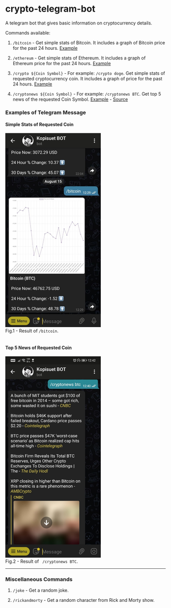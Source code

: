 # crypto-telegram-bot

A telegram bot that gives basic information on cryptocurrency details. 

Commands available:
1. `/bitcoin` - Get simple stats of Bitcoin. It includes a graph of Bitcoin price for the past 24 hours. [Example](#Simple-Stats-of-Requested-Coin)

2. `/ethereum` - Get simple stats of Ethereum. It includes a graph of Ethereum price for the past 24 hours. [Example](#Simple-Stats-of-Requested-Coin)

3. `/crypto ${Coin Symbol}` - For example: `/crypto doge`. Get simple stats of requested cryptocurrency coin. It includes a graph of price for the past 24 hours. [Example](#Simple-Stats-of-Requested-Coin)

4. `/cryptonews ${Coin Symbol}` - For example: `/cryptonews BTC`. Get top 5 news of the requested Coin Symbol. [Example](#Top-5-News-of-Requested-Coin) - [Source](https://lunarcrush.com/developers/docs#feeds)

<!-- <b>Examples of Telegram Message </b> -->

### Examples of Telegram Message

#### Simple Stats of Requested Coin
<img src="./examples/btc-stats.jpg" width=300>
<figcaption>Fig.1 - Result of <code>/bitcoin</code>.</figcaption>

<br /> 

#### Top 5 News of Requested Coin
<img src="./examples/cryptonews-btc.jpg" width=300>
<figcaption>Fig.2 - Result of <code> /cryptonews BTC</code>.</figcaption>


---
### Miscellaneous Commands
1. `/joke` - Get a random joke.

2. `/rickandmorty` - Get a random character from Rick and Morty show. 
